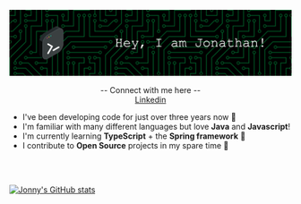 ![Header](./assets/github-header.png)

<p align="center">
    -- Connect with me here -- </br>
  <a href="https://www.linkedin.com/in/jonathan-mcnamee-98593b105/">Linkedin</a>
</p> 

* I've been developing code for just over three years now 💪 </br>
* I'm familiar with many different languages but love **Java** and **Javascript**! </br>
* I'm currently learning **TypeScript** + the **Spring framework** 🌱 </br>
* I contribute to **Open Source** projects in my spare time 👯 </br>

</br>
</br>
 
[![Jonny's GitHub stats](https://github-readme-stats.vercel.app/api?username=JonnyMc94&show=reviews,discussions_started,discussions_answered,prs_merged,prs_merged_percentage&show_icons=true&theme=tokyonight)](https://github.com/anuraghazra/github-readme-stats)



